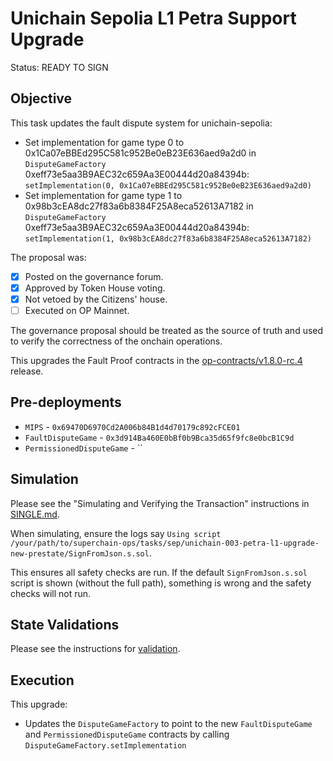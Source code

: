 # Unichain Sepolia L1 Petra Support Upgrade

Status: READY TO SIGN

## Objective

This task updates the fault dispute system for unichain-sepolia: 

* Set implementation for game type 0 to 0x1Ca07eBBEd295C581c952Be0eB23E636aed9a2d0 in `DisputeGameFactory` 0xeff73e5aa3B9AEC32c659Aa3E00444d20a84394b: `setImplementation(0, 0x1Ca07eBBEd295C581c952Be0eB23E636aed9a2d0)`
* Set implementation for game type 1 to 0x98b3cEA8dc27f83a6b8384F25A8eca52613A7182 in `DisputeGameFactory` 0xeff73e5aa3B9AEC32c659Aa3E00444d20a84394b: `setImplementation(1, 0x98b3cEA8dc27f83a6b8384F25A8eca52613A7182)`

<!--NEXT TASK DESCRIPTION-->
The proposal was: 
- [x] Posted on the governance forum.
- [x] Approved by Token House voting.
- [x] Not vetoed by the Citizens' house.
- [ ] Executed on OP Mainnet.

The governance proposal should be treated as the source of truth and used to verify the correctness of the onchain operations. 

This upgrades the Fault Proof contracts in the [op-contracts/v1.8.0-rc.4](https://github.com/ethereum-optimism/optimism/tree/op-contracts/v1.8.0-rc.4) release.


## Pre-deployments 
- `MIPS` - `0x69470D6970Cd2A006b84B1d4d70179c892cFCE01`
- `FaultDisputeGame` - `0x3d914Ba460E0bBf0b9Bca35d65f9fc8e0bcB1C9d`
- `PermissionedDisputeGame` - ``

## Simulation

Please see the "Simulating and Verifying the Transaction" instructions in [SINGLE.md](../../../SINGLE.md). 

When simulating, ensure the logs say `Using script /your/path/to/superchain-ops/tasks/sep/unichain-003-petra-l1-upgrade-new-prestate/SignFromJson.s.sol`. 

This ensures all safety checks are run. If the default `SignFromJson.s.sol` script is shown (without the full path), something is wrong and the safety checks will not run.

## State Validations

Please see the instructions for [validation](./VALIDATION.md).

## Execution

This upgrade:

* Updates the `DisputeGameFactory` to point to the new `FaultDisputeGame` and `PermissionedDisputeGame` contracts by calling `DisputeGameFactory.setImplementation`
